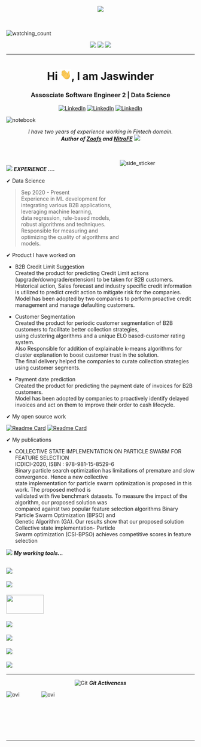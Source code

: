 <p align="center">
  <img src="https://media.giphy.com/media/Q9F3jJr7Xi34MwTwOf/giphy.gif" height="300"/>
</p>
<br>

<p align="left"> 
<img src="https://komarev.com/ghpvc/?username=jaswinder9051998&color=brightgreen" alt="watching_count" />
 </p>
 <p align="center">
<img src="https://img.shields.io/badge/Age-23-blue" />
  <img src="https://img.shields.io/badge/Focus-Machine%20Learning-brightgreen" />
  <img src="https://img.shields.io/badge/Lives-India-success" />
</p>
<hr>
<h1 align="center">Hi <img src="https://raw.githubusercontent.com/ABSphreak/ABSphreak/master/gifs/Hi.gif" width="30px">, I am Jaswinder </h1>
<h3 align="center">Assosciate Software Engineer 2 | Data Science </h3>
<p align="center">
<a href="https://www.linkedin.com/in/jaswinder-singh-531990173/" target="_blank"><img alt="LinkedIn" src="https://img.shields.io/badge/linkedin-%230077B5.svg?&style=for-the-badge&logo=linkedin&logoColor=white" /></a> 
<a href="https://www.kaggle.com/baratheonr6" target="_blank"><img alt="LinkedIn" src="https://img.shields.io/badge/Kaggle-20BEFF?style=for-the-badge&logo=Kaggle&logoColor=white" /></a> 
 <a href="mailto: jaswinder9051998@gmail.com" target="_blank"><img alt="LinkedIn" src="https://img.shields.io/badge/Gmail-D14836?style=for-the-badge&logo=gmail&logoColor=white" /></a> 
</p>
</p>

![notebook](https://road-to-kaggle-grandmaster.vercel.app/api/badges/baratheonr6/notebook)



<p align="center">
  <em>
    I have two years of experience working in Fintech domain. <br>
    <b>Author of <a href="https://github.com/jaswinder9051998/zoofs">Zoofs</a> and <a href="https://github.com/NITRO-AI/NitroFE">NitroFE</a></b> <img src="https://github.com/TheDudeThatCode/TheDudeThatCode/blob/master/Assets/Developer.gif" width="30px"> 
  </em> 
  <br>
</p>
<br><br>
<img align="right" width=200px height=200px alt="side_sticker" src="https://media.giphy.com/media/KAq5w47R9rmTuvWOWa/giphy.gif?cid=790b76110feda09f983e2f3a7dae64daeae24b8aaf871cbc&rid=giphy.gif&ct=g" />

<img src="https://media.giphy.com/media/iY8CRBdQXODJSCERIr/giphy.gif" width="30px">&nbsp;***EXPERIENCE ....***

✔  Data Science <br>
  > Sep 2020 - Present <br>
  Experience in ML development for integrating various B2B applications, leveraging machine learning,<br>
  data regression, rule-based models, robust algorithms and techniques. Responsible for measuring and 
  optimizing the quality of algorithms and models. 
  
✔ Product I have worked on    <br>
  * B2B Credit Limit Suggestion <br>
  Created the product for predicting Credit Limit actions (upgrade/downgrade/extension) to be taken for B2B customers. <br>
  Historical action, Sales forecast and industry specific credit information is utilized to predict credit action to mitigate risk for the companies. <br>
  Model has been adopted by two companies to perform proactive credit management and manage defaulting customers.<br>
  
  * Customer Segmentation <br>
  Created the product for periodic customer segmentation of B2B customers to facilitate better collection strategies, <br>
  using clustering algorithms and a unique ELO based-customer rating system.<br>
  Also Responsible for addition of explainable k-means algorithms for cluster explanation to boost customer trust in the solution.<br>
  The final delivery helped the companies to curate collection strategies using customer segments.<br>
  
 * Payment date prediction <br>
Created the product for predicting the payment date of invoices for B2B customers. <br>
Model has been adopted by companies to proactively identify delayed invoices and act on them to improve their order to cash lifecycle. <br>


 ✔ My open source work <br>

[![Readme Card](https://github-readme-stats.vercel.app/api/pin/?username=jaswinder9051998&repo=zoofs)](https://github.com/jaswinder9051998/zoofs)
[![Readme Card](https://github-readme-stats.vercel.app/api/pin/?username=NITRO-AI&repo=NitroFE)](https://github.com/NITRO-AI/NitroFE)
 
 ✔ My publications <br>
 
 * COLLECTIVE STATE IMPLEMENTATION ON PARTICLE SWARM FOR FEATURE SELECTION <br>
  ICDICI-2020, ISBN : 978-981-15-8529-6 <br>
  Binary particle search optimization has limitations of premature and slow convergence. Hence a new collective <br>
  state implementation for particle swarm optimization is proposed in this work. The proposed method is <br>
  validated with five benchmark datasets. To measure the impact of the algorithm, our proposed solution was <br>
  compared against two popular feature selection algorithms Binary Particle Swarm Optimization (BPSO) and <br>
  Genetic Algorithm (GA). Our results show that our proposed solution Collective state implementation- Particle <br>
  Swarm optimization (CSI-BPSO) achieves competitive scores in feature selection <br>

<img src="https://media.giphy.com/media/iY8CRBdQXODJSCERIr/giphy.gif" width="30px">&nbsp;***My working tools...***
<p align="left">

  <code> <img height="50" src="https://www.vectorlogo.zone/logos/jupyter/jupyter-ar21.svg"> </code>
  <code> <img height="50" src="https://www.vectorlogo.zone/logos/mysql/mysql-ar21.svg"> </code>
  <code> <img height="50" src="https://matplotlib.org/2.2.5/_images/sphx_glr_logos2_001.png" width='100'> </code>
  <code> <img height="50" src="https://upload.wikimedia.org/wikipedia/commons/thumb/e/ed/Pandas_logo.svg/768px-Pandas_logo.svg.png"> </code>
  <code> <img height="50" src="https://www.vectorlogo.zone/logos/numpy/numpy-ar21.svg"> </code>
  <code> <img height="50" src="https://raw.githubusercontent.com/valohai/ml-logos/master/scipy.svg"> </code>
  <code> <img height="50" src="https://seeklogo.com/images/S/scikit-learn-logo-8766D07E2E-seeklogo.com.png"> </code>
  <hr>
  <p align="center">
 <img src="https://media.giphy.com/media/W5eoZHPpUx9sapR0eu/giphy.gif" width="30px" alt="Git"/>&nbsp;<i><b>Git Activeness</b></i></p>
 
<p><img align="left" src="https://github-readme-stats.vercel.app/api/top-langs?username=jaswinder9051998&show_icons=true&locale=en&layout=compact&theme=synthwave" alt="ovi" /></p>
<p>&nbsp;<img align="right" src="https://github-readme-stats.vercel.app/api?username=jaswinder9051998&show_icons=true&locale=en&theme=synthwave" alt="ovi" width="410" /></p>
<br><br><br><br><br>

<hr>




